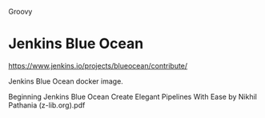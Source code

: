 Groovy

# Jenkins Blue Ocean 
https://www.jenkins.io/projects/blueocean/contribute/

Jenkins Blue Ocean docker image.

Beginning Jenkins Blue Ocean Create Elegant Pipelines With Ease by Nikhil Pathania (z-lib.org).pdf
